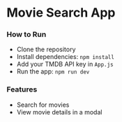 # Movie Search App

### How to Run
- Clone the repository
- Install dependencies: `npm install`
- Add your TMDB API key in `App.js`
- Run the app: `npm run dev`

### Features
- Search for movies
- View movie details in a modal
